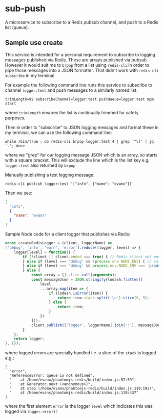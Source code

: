 # sub-push

A microservice to subscribe to a Redis pubsub channel, and push to a Redis list (queue).

## Sample use create

This service is intended for a personal requirement to subscribe to logging messages published via Redis.
These are arrays published via pubsub. However it would suit me to `brpop` from a list using `redis-cli` in order to pipe those messages into a JSON formatter. That didn't work with `redis-cli subscribe` in my terminal.

For example the following command line runs this service to subscribe to channel `logger:test` and push messages to a similarly named list.
```
trimLength=99 subscribeChannel=logger:test pushQueue=logger:test npm start
```
where `trimLength` ensures the list is continually trimmed for safety purposes.

Then in order to "subscribe" to JSON logging messages and format these in my terminal, we can use
the following command line:
```
while /bin/true ; do redis-cli brpop logger:test 4 | grep '^\[' | jq '.'; done
```
where we "grep" for our logging message JSON which is an array, so starts with a square bracket. This will exclude the line which is the list key e.g. `logger:test` also returned by `brpop`

Manually publishing a test logging message:
```
redis-cli publish logger:test '["info", {"name": "evanx"}]'
```
Then we see:
```json
[
  "info",
  {
    "name": "evanx"
  }
]
```

Sample Node code for a client logger that publishes via Redis:
```javascript
const createRedisLogger = (client, loggerName) =>
['debug', 'info', 'warn', 'error'].reduce((logger, level) => {
    logger[level] = function() {
        if (!client || client.ended === true) { // Redis client not ended
        } else if (level === 'debug' && !process.env.NODE_ENV) { // safety in production
        } else if (level === 'debug' && process.env.NODE_ENV === 'production') {
        } else {
            const array = [].slice.call(arguments);
            const messageJson = JSON.stringify(lodash.flatten([
                level,
                ...array.map(item => {
                    if (lodash.isError(item)) {
                        return item.stack.split('\n').slice(0, 5);
                    } else {
                        return item;
                    }
                })
            ]));
            client.publish(['logger', loggerName].join(':'), messageJson);
        }
    };
    return logger;
}, {});
```
where logged errors are specially handled i.e. a slice of the `stack` is logged e.g.:
```
[
  "error",
  "ReferenceError: queue is not defined",
  "    at /home/evanx/phantomjs-redis/build/index.js:57:59",
  "    at Generator.next (<anonymous>)",
  "    at step (/home/evanx/phantomjs-redis/build/index.js:119:191)",
  "    at /home/evans/phantomjs-redis/build/index.js:119:437"
]
```
where the first element `error` is the logger `level` which indicates this was logged via `logger.error()`
